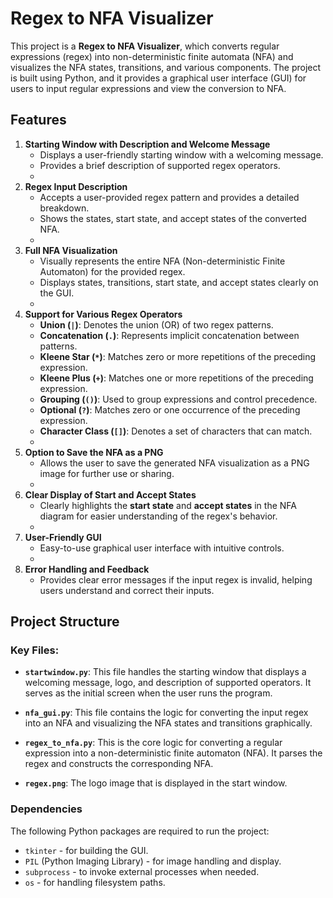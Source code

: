 # Regex to NFA Visualizer

This project is a **Regex to NFA Visualizer**, which converts regular expressions (regex) into non-deterministic finite automata (NFA) and visualizes the NFA states, transitions, and various components. The project is built using Python, and it provides a graphical user interface (GUI) for users to input regular expressions and view the conversion to NFA.

## Features

1. **Starting Window with Description and Welcome Message**
   - Displays a user-friendly starting window with a welcoming message.
   - Provides a brief description of supported regex operators.
   - 
2. **Regex Input Description**
   - Accepts a user-provided regex pattern and provides a detailed breakdown.
   - Shows the states, start state, and accept states of the converted NFA.
   - 
3. **Full NFA Visualization**
   - Visually represents the entire NFA (Non-deterministic Finite Automaton) for the provided regex.
   - Displays states, transitions, start state, and accept states clearly on the GUI.
   - 
4. **Support for Various Regex Operators**
   - **Union (`|`)**: Denotes the union (OR) of two regex patterns.
   - **Concatenation (`.`)**: Represents implicit concatenation between patterns.
   - **Kleene Star (`*`)**: Matches zero or more repetitions of the preceding expression.
   - **Kleene Plus (`+`)**: Matches one or more repetitions of the preceding expression.
   - **Grouping (`()`)**: Used to group expressions and control precedence.
   - **Optional (`?`)**: Matches zero or one occurrence of the preceding expression.
   - **Character Class (`[]`)**: Denotes a set of characters that can match.
   - 
5. **Option to Save the NFA as a PNG**
   - Allows the user to save the generated NFA visualization as a PNG image for further use or sharing.
   - 
6. **Clear Display of Start and Accept States**
   - Clearly highlights the **start state** and **accept states** in the NFA diagram for easier understanding of the regex's behavior.
   - 
7. **User-Friendly GUI**
   - Easy-to-use graphical user interface with intuitive controls.
   - 
8. **Error Handling and Feedback**
    - Provides clear error messages if the input regex is invalid, helping users understand and correct their inputs.

## Project Structure
### Key Files:
- **`startwindow.py`**: This file handles the starting window that displays a welcoming message, logo, and description of supported operators. It serves as the initial screen when the user runs the program.
  
- **`nfa_gui.py`**: This file contains the logic for converting the input regex into an NFA and visualizing the NFA states and transitions graphically.

- **`regex_to_nfa.py`**: This is the core logic for converting a regular expression into a non-deterministic finite automaton (NFA). It parses the regex and constructs the corresponding NFA.

- **`regex.png`**: The logo image that is displayed in the start window.

### Dependencies

The following Python packages are required to run the project:

- `tkinter` - for building the GUI.
- `PIL` (Python Imaging Library) - for image handling and display.
- `subprocess` - to invoke external processes when needed.
- `os` - for handling filesystem paths.
